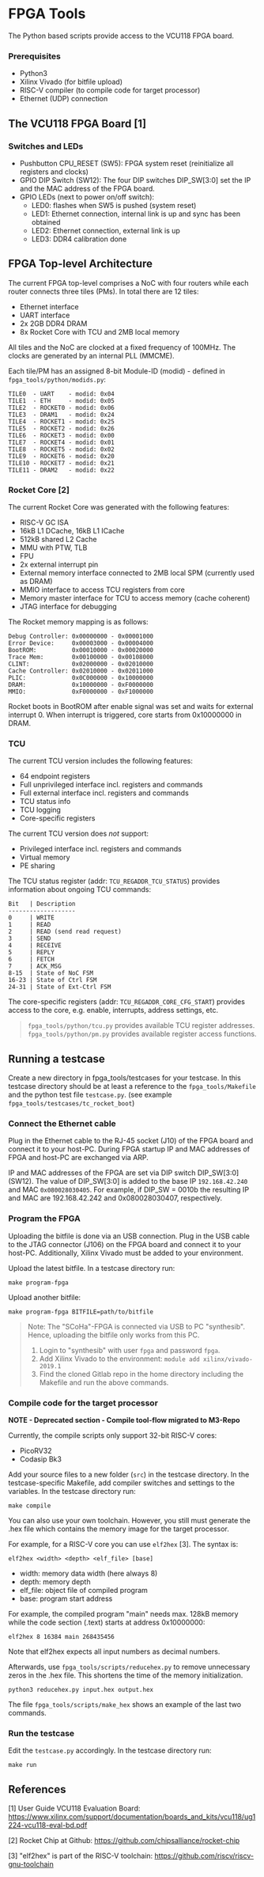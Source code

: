 # FPGA Tools

The Python based scripts provide access to the VCU118 FPGA board.

### Prerequisites

- Python3
- Xilinx Vivado (for bitfile upload)
- RISC-V compiler (to compile code for target processor)
- Ethernet (UDP) connection

## The VCU118 FPGA Board [1]

### Switches and LEDs

- Pushbutton CPU_RESET (SW5): FPGA system reset (reinitialize all registers and clocks)
- GPIO DIP Switch (SW12): The four DIP switches DIP_SW[3:0] set the IP and the MAC address of the FPGA board.
- GPIO LEDs (next to power on/off switch):
  - LED0: flashes when SW5 is pushed (system reset)
  - LED1: Ethernet connection, internal link is up and sync has been obtained
  - LED2: Ethernet connection, external link is up
  - LED3: DDR4 calibration done


## FPGA Top-level Architecture

The current FPGA top-level comprises a NoC with four routers while each router connects three tiles (PMs). In total there are 12 tiles:
- Ethernet interface
- UART interface
- 2x 2GB DDR4 DRAM
- 8x Rocket Core with TCU and 2MB local memory

All tiles and the NoC are clocked at a fixed frequency of 100MHz. The clocks are generated by an internal PLL (MMCME).

Each tile/PM has an assigned 8-bit Module-ID (modid) - defined in `fpga_tools/python/modids.py`:
```
TILE0  - UART    - modid: 0x04
TILE1  - ETH     - modid: 0x05
TILE2  - ROCKET0 - modid: 0x06
TILE3  - DRAM1   - modid: 0x24
TILE4  - ROCKET1 - modid: 0x25
TILE5  - ROCKET2 - modid: 0x26
TILE6  - ROCKET3 - modid: 0x00
TILE7  - ROCKET4 - modid: 0x01
TILE8  - ROCKET5 - modid: 0x02
TILE9  - ROCKET6 - modid: 0x20
TILE10 - ROCKET7 - modid: 0x21
TILE11 - DRAM2   - modid: 0x22
```

### Rocket Core [2]

The current Rocket Core was generated with the following features:
- RISC-V GC ISA
- 16kB L1 DCache, 16kB L1 ICache
- 512kB shared L2 Cache
- MMU with PTW, TLB
- FPU
- 2x external interrupt pin
- External memory interface connected to 2MB local SPM (currently used as DRAM)
- MMIO interface to access TCU registers from core
- Memory master interface for TCU to access memory (cache coherent)
- JTAG interface for debugging

The Rocket memory mapping is as follows:
```
Debug Controller: 0x00000000 - 0x00001000
Error Device:     0x00003000 - 0x00004000
BootROM:          0x00010000 - 0x00020000
Trace Mem:        0x00100000 - 0x00108000
CLINT:            0x02000000 - 0x02010000
Cache Controller: 0x02010000 - 0x02011000
PLIC:             0x0C000000 - 0x10000000
DRAM:             0x10000000 - 0xF0000000
MMIO:             0xF0000000 - 0xF1000000
```

Rocket boots in BootROM after enable signal was set and waits for external interrupt 0. When interrupt is triggered, core starts from 0x10000000 in DRAM.


### TCU

The current TCU version includes the following features:
- 64 endpoint registers
- Full unprivileged interface incl. registers and commands
- Full external interface incl. registers and commands
- TCU status info
- TCU logging
- Core-specific registers

The current TCU version does _not_ support:
- Privileged interface incl. registers and commands
- Virtual memory
- PE sharing


The TCU status register (addr: `TCU_REGADDR_TCU_STATUS`) provides information about ongoing TCU commands:
```
Bit   | Description
-------------------
0     | WRITE
1     | READ
2     | READ (send read request)
3     | SEND
4     | RECEIVE
5     | REPLY
6     | FETCH
7     | ACK_MSG
8-15  | State of NoC FSM
16-23 | State of Ctrl FSM
24-31 | State of Ext-Ctrl FSM
```

The core-specific registers (addr: `TCU_REGADDR_CORE_CFG_START`) provides access to the core, e.g. enable, interrupts, address settings, etc.

> `fpga_tools/python/tcu.py` provides available TCU register addresses.
> `fpga_tools/python/pm.py` provides available register access functions.


## Running a testcase

Create a new directory in fpga_tools/testcases for your testcase. In this testcase directory should be at least a reference to the `fpga_tools/Makefile` and the python test file `testcase.py`. (see example `fpga_tools/testcases/tc_rocket_boot`)


### Connect the Ethernet cable

Plug in the Ethernet cable to the RJ-45 socket (J10) of the FPGA board and connect it to your host-PC. During FPGA startup IP and MAC addresses of FPGA and host-PC are exchanged via ARP.

IP and MAC addresses of the FPGA are set via DIP switch DIP_SW[3:0] (SW12). The value of DIP_SW[3:0] is added to the base IP `192.168.42.240` and MAC `0x080028030405`. For example, if DIP_SW = 0010b the resulting IP and MAC are 192.168.42.242 and 0x080028030407, respectively.


### Program the FPGA

Uploading the bitfile is done via an USB connection. Plug in the USB cable to the JTAG connector (J106) on the FPGA board and connect it to your host-PC. Additionally, Xilinx Vivado must be added to your environment.

Upload the latest bitfile. In a testcase directory run:
```shell
make program-fpga
```

Upload another bitfile:
```shell
make program-fpga BITFILE=path/to/bitfile
```

> Note: The "SCoHa"-FPGA is connected via USB to PC "synthesib". Hence, uploading the bitfile only works from this PC.
> 1) Login to "synthesib" with user `fpga` and password `fpga`.
> 2) Add Xilinx Vivado to the environment: `module add xilinx/vivado-2019.1`
> 3) Find the cloned Gitlab repo in the home directory including the Makefile and run the above commands.


### Compile code for the target processor

__NOTE - Deprecated section - Compile tool-flow migrated to M3-Repo__

Currently, the compile scripts only support 32-bit RISC-V cores:

- PicoRV32
- Codasip Bk3

Add your source files to a new folder (`src`) in the testcase directory.
In the testcase-specific Makefile, add compiler switches and settings to the variables.
In the testcase directory run:
```shell
make compile
```

You can also use your own toolchain. However, you still must generate the .hex file which contains the memory image for the target processor.

For example, for a RISC-V core you can use `elf2hex` [3]. The syntax is:
```shell
elf2hex <width> <depth> <elf_file> [base]
```

- width: memory data width (here always 8)
- depth: memory depth
- elf_file: object file of compiled program
- base: program start address

For example, the compiled program "main" needs max. 128kB memory while the code section (.text) starts at address 0x10000000:
```shell
elf2hex 8 16384 main 268435456
```

Note that elf2hex expects all input numbers as decimal numbers.

Afterwards, use `fpga_tools/scripts/reducehex.py` to remove unnecessary zeros in the .hex file. This shortens the time of the memory initialization.
```shell
python3 reducehex.py input.hex output.hex
```

The file `fpga_tools/scripts/make_hex` shows an example of the last two commands.


### Run the testcase

Edit the `testcase.py` accordingly. In the testcase directory run:

```shell
make run
```


## References

[1] User Guide VCU118 Evaluation Board: https://www.xilinx.com/support/documentation/boards_and_kits/vcu118/ug1224-vcu118-eval-bd.pdf

[2] Rocket Chip at Github: https://github.com/chipsalliance/rocket-chip

[3] "elf2hex" is part of the RISC-V toolchain: https://github.com/riscv/riscv-gnu-toolchain

